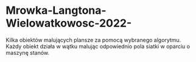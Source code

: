 # Mrowka-Langtona-Wielowatkowosc-2022-
Kilka obiektów malujących plansze za pomocą wybranego algorytmu. Każdy obiekt działa w wątku malując odpowiednio pola siatki w oparciu o maszynę stanów.
